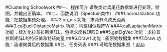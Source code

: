 #Clustering Schoolwork
##一、程序简介
谱聚类对鸢尾花数据集进行处理，绘图，并输出正确率。
##二、函数说明（Spectum类中）
###1.normalization  功能：把数据集预处理。
###2.ou_dis         功能：求两节点欧氏距离
###3.calEucliDistanceMatrix  功能：构建相似矩阵W
###4.calLaplacianMatrix      功能：标准化拉普拉斯矩阵L，包括求度数矩阵D
###5.getEigVec      功能：求拉普拉斯矩阵L的特征值和特征向量
###6.Draw1          功能：画原始数据集
###7.Draw           功能：画谱聚类后的数据集
##三、任务列表
###1.鸢尾花数据集图
！[data](https://github.com/m-L-0/18a-Xiejiangfan-2016-343/blob/master/Cluster/deal_data.png)
